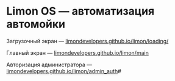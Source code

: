# Limon OS — автоматизация автомойки


Загрузочный экран — [limondevelopers.github.io/limon/loading/](http://limondevelopers.github.io/limon/loading/)

Главный экран — [limondevelopers.github.io/limon/main](http://limondevelopers.github.io/limon/main)

Авторизация администратора — [limondevelopers.github.io/limon/admin_auth](https://limondevelopers.github.io/limon/admin_auth)#
#
